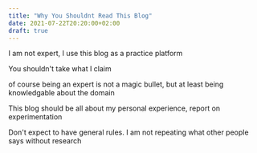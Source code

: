 ```yaml
---
title: "Why You Shouldnt Read This Blog"
date: 2021-07-22T20:20:00+02:00
draft: true
---
```


I am not expert, I use this blog as a practice platform

You shouldn't take what I claim

of course being an expert is not a magic bullet, but at least being knowledgable about the domain

This blog should be all about my personal experience, report on experimentation

Don't expect to have general rules. I am not repeating what other people says without research
